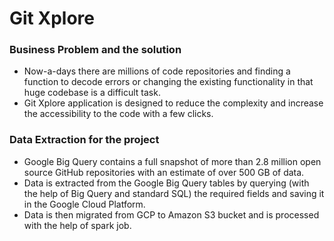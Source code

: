 # Git Xplore
### Business Problem and the solution
- Now-a-days there are millions of code repositories and finding a function to decode errors or changing the existing functionality  in that huge codebase is a difficult task.
- Git Xplore application is designed to reduce the complexity and increase the accessibility to the code with a few clicks.
### Data Extraction for the project
- Google Big Query contains a full snapshot of more than 2.8 million open source GitHub repositories with an estimate of over 500 GB of data.
- Data is extracted from the Google Big Query tables by querying (with the help of Big Query and standard SQL) the required fields and saving it in the Google Cloud Platform.
- Data is then migrated from GCP to Amazon S3 bucket and is processed with the help of spark job.
